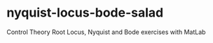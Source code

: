 nyquist-locus-bode-salad
========================

Control Theory Root Locus, Nyquist and Bode exercises with MatLab
